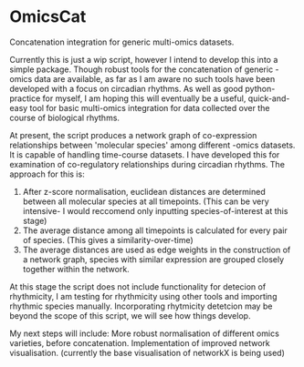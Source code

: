# OmicsCat
Concatenation integration for generic multi-omics datasets.

Currently this is just a wip script, however I intend to develop this into a simple package.
Though robust tools for the concatenation of generic -omics data are available, as far as I am aware no such tools have been developed with a focus on circadian rhythms. As well as good python-practice for myself, I am hoping this will eventually be a useful, quick-and-easy tool for basic multi-omics integration for data collected over the course of biological rhythms.

At present, the script produces a network graph of co-expression relationships between 'molecular species' among different -omics datasets.
It is capable of handling time-course datasets. I have developed this for examination of co-regulatory relationships during circadian rhythms.
The approach for this is:
1) After z-score normalisation, euclidean distances are determined between all molecular species at all timepoints. (This can be very intensive- I would reccomend only inputting species-of-interest at this stage)
2) The average distance among all timepoints is calculated for every pair of species. (This gives a similarity-over-time)
3) The average distances are used as edge weights in the construction of a network graph, species with similar expression are grouped closely together within the network.

At this stage the script does not include functionality for detecion of rhythmicity, I am testing for rhythmicity using other tools and importing rhythmic species manually.
Incorporating rhytmicity detetcion may be beyond the scope of this script, we will see how things develop.

My next steps will include:
More robust normalisation of different omics varieties, before concatenation.
Implementation of improved network visualisation. (currently the base visualisation of networkX is being used)
